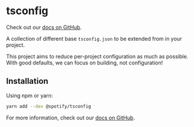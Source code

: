 # tsconfig

Check out our [docs on GitHub].

A collection of different base `tsconfig.json` to be extended from in your project.

This project aims to reduce per-project configuration as much as possible. With good defaults, we can focus on building, not configuration!

## Installation

Using npm or yarn:

```sh
yarn add --dev @spotify/tsconfig
```

For more information, check out our [docs on GitHub].

[docs on github]: ./docs

